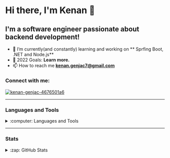 # Hi there, I'm Kenan 👋 

## I'm a software engineer passionate about backend development!

- 🌱 I’m currently(and constantly) learning and working on ** Sprfing Boot, .NET and Node.js**
- 🥅 2022 Goals: **Learn more.**
- 📫 How to reach me **kenan.genjac7@gmail.com**

### Connect with me:

<p align="left">
<a href="https://linkedin.com/in/kenan-genjac-4676501a6" target="blank"><img align="center" src="https://raw.githubusercontent.com/rahuldkjain/github-profile-readme-generator/master/src/images/icons/Social/linked-in-alt.svg" alt="kenan-genjac-4676501a6" height="30" width="40" /></a>
</p>

---

### Languages and Tools
<details>
  <summary>:computer: Languages and Tools</summary>
  <br/>
  
- <img align="left" alt="Visual Studio" width="40px" src="https://cdn.jsdelivr.net/gh/devicons/devicon/icons/visualstudio/visualstudio-plain.svg" style="padding-right:10px;" /> <img align="left" alt="Visual Studio Code" width="40px" src="https://cdn.jsdelivr.net/gh/devicons/devicon/icons/vscode/vscode-original.svg" style="padding-right:10px;" /> <br/><br/><br/>
- <img align="left" alt="csharp" width="40px" src="https://raw.githubusercontent.com/devicons/devicon/master/icons/csharp/csharp-original.svg" style="padding-right:10px;"/> <img align="left" alt="JavaScript" width="40px" src="https://cdn.jsdelivr.net/gh/devicons/devicon/icons/javascript/javascript-original.svg" style="padding-right:10px;" /><br /><br/><br/>
- <img align="left" alt="dotnet" width="40px" src="https://raw.githubusercontent.com/devicons/devicon/master/icons/dot-net/dot-net-original-wordmark.svg" style="padding-right:10px;" /> <img align="left" alt="netcore" width="40px" src="https://cdn.jsdelivr.net/gh/devicons/devicon/icons/dotnetcore/dotnetcore-original.svg" style="padding-right:10px;" /> <img align="left" alt="Node.js" width="40px" src="https://cdn.jsdelivr.net/gh/devicons/devicon/icons/nodejs/nodejs-original.svg" style="padding-right:10px;" /> <img align="left" alt="Express" width="40px" src="https://cdn.jsdelivr.net/gh/devicons/devicon/icons/express/express-original-wordmark.svg" style="padding-right:10px;" /><br /><br/><br/>
- <img align="left" alt="MongoDB" width="40px" src="https://cdn.jsdelivr.net/gh/devicons/devicon/icons/mongodb/mongodb-original.svg" style="padding-right:10px;" /> <img align="left" alt="MySQL" width="40px" src="https://cdn.jsdelivr.net/gh/devicons/devicon/icons/mysql/mysql-original.svg" style="padding-right:10px;" /> <img align="left" alt="MsSQL" width="40px" src="https://www.svgrepo.com/show/303229/microsoft-sql-server-logo.svg" style="padding-right:10px;" /> <br /><br/><br/>
- <img align="left" alt="Git" width="40px" src="https://cdn.jsdelivr.net/gh/devicons/devicon/icons/git/git-original.svg" style="padding-right:10px;" /> <img align="left" alt="GitHub" width="40px" src="https://cdn.jsdelivr.net/gh/devicons/devicon/icons/github/github-original-wordmark.svg" style="padding-right:10px;" /> <img align="left" alt="Jira" width="40px" src="https://cdn.jsdelivr.net/gh/devicons/devicon/icons/jira/jira-original.svg" style="padding-right:10px;" /> <img align="left" alt="Bitbucket" width="40px" src="https://cdn.jsdelivr.net/gh/devicons/devicon/icons/bitbucket/bitbucket-original-wordmark.svg" style="padding-right:10px;" /> <br /><br/><br/>
- <img align="left" alt="Linux" width="40px" src="https://raw.githubusercontent.com/devicons/devicon/master/icons/linux/linux-original.svg" style="padding-right:10px;" /> <img align="left" alt="Postman" width="40px" src="https://www.vectorlogo.zone/logos/getpostman/getpostman-icon.svg" style="padding-right:10px;" />
<br />
</details>

---
### Stats
<details>
  <summary>:zap: GitHub Stats</summary>
    <br/>
    <img align="left" alt="codeSTACKr's GitHub Stats" src="https://github-readme-stats.vercel.app/api?username=kenangenjac&show_icons=true&hide_border=false&title_color=ff652f&icon_color=FFE400&bg_color=09131B&text_color=ffffff&border_color=0c1a25" />
    <br/>
    <br/>
    <br/>
    <br/>
    <br/>
    <br/>
    <br/>
    <br/>
    <br/>
   <img align="center" src="https://github-readme-streak-stats.herokuapp.com/?user=kenangenjac&" alt="kenangenjac" />
</details>

[linkedin]: https://linkedin.com/in/kenan-genjac-4676501a6/
